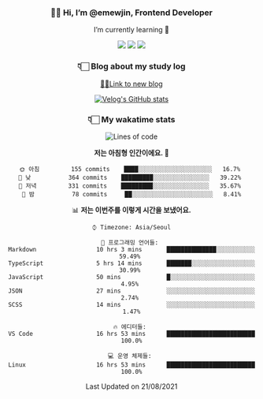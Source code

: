 <div align='center'>
  
### 👋🏻 Hi, I’m @emewjin, Frontend Developer 
I’m currently learning 🌱 
    
  <img src="https://img.shields.io/badge/javascript-F7DF1E?style=for-the-badge&logo=javascript&logoColor=black"/>
  <img src="https://img.shields.io/badge/react.js-61DAFB?style=for-the-badge&logo=react&logoColor=black"/>
    <img src="https://img.shields.io/badge/vue.js-4FC08D?style=for-the-badge&logo=vue.js&logoColor=white"/>

### 👇🏻 Blog about my study log
  [🏃🏻Link to new blog](https://emewjin.github.io/)  
  
 [![Velog's GitHub stats](https://velog-readme-stats.vercel.app/api?name=1703979&tag=javascript)](https://github.com/eungyeole/velog-readme-stats)


### 👇🏻 My wakatime stats  
  
<!--START_SECTION:waka-->
![Lines of code](https://img.shields.io/badge/%EC%A0%80%EB%8A%94%20%EC%97%AC%ED%83%9C%EA%B9%8C%EC%A7%80%20-63292%20%EC%A4%84%EC%9D%98%20%EC%BD%94%EB%93%9C%EB%A5%BC%20%EC%9E%91%EC%84%B1%ED%96%88%EC%96%B4%EC%9A%94.-blue)

**저는 아침형 인간이에요. 🐤** 

```text
🌞 아침         155 commits    ████░░░░░░░░░░░░░░░░░░░░░   16.7% 
🌆 낮　         364 commits    █████████░░░░░░░░░░░░░░░░   39.22% 
🌃 저녁         331 commits    █████████░░░░░░░░░░░░░░░░   35.67% 
🌙 밤　         78 commits     ██░░░░░░░░░░░░░░░░░░░░░░░   8.41%

```


📊 **저는 이번주를 이렇게 시간을 보냈어요.** 

```text
⌚︎ Timezone: Asia/Seoul

💬 프로그래밍 언어들: 
Markdown                 10 hrs 3 mins       ██████████████░░░░░░░░░░░   59.49% 
TypeScript               5 hrs 14 mins       ███████░░░░░░░░░░░░░░░░░░   30.99% 
JavaScript               50 mins             █░░░░░░░░░░░░░░░░░░░░░░░░   4.95% 
JSON                     27 mins             ░░░░░░░░░░░░░░░░░░░░░░░░░   2.74% 
SCSS                     14 mins             ░░░░░░░░░░░░░░░░░░░░░░░░░   1.47%

🔥 에디터들: 
VS Code                  16 hrs 53 mins      █████████████████████████   100.0%

💻 운영 체제들: 
Linux                    16 hrs 53 mins      █████████████████████████   100.0%

```


 Last Updated on 21/08/2021
<!--END_SECTION:waka-->
 </div>
<!---
Emewjin/Emewjin is a ✨ special ✨ repository because its `README.md` (this file) appears on your GitHub profile.
You can click the Preview link to take a look at your changes.
--->
